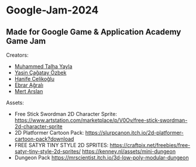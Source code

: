 # Google-Jam-2024
## Made for Google Game & Application Academy Game Jam
Creators:
- [Muhammed Talha Yayla](https://github.com/mtalhaYAYLA)
- [Yasin Çağatay Özbek](https://github.com/Cagatay5858)
- [Hanife Celikoğlu](https://github.com/hanifecelikoglu)
- [Ebrar Ağralı](https://github.com/ebraragrali)
- [Mert Arslan](https://github.com/MertArslanC)


Assets:
- Free Stick Swordman 2D Character Sprite:	
https://www.artstation.com/marketplace/p/V0Ov/free-stick-swordman-2d-character-sprite
- 2D Platformer Cartoon Pack: 
https://slurpcanon.itch.io/2d-platformer-cartoon-pack?download
- FREE SATYR TINY STYLE 2D SPRITES: 
https://craftpix.net/freebies/free-satyr-tiny-style-2d-sprites/
https://kenney.nl/assets/mini-dungeon
- Dungeon Pack
https://mrscientist.itch.io/3d-low-poly-modular-dungeon
